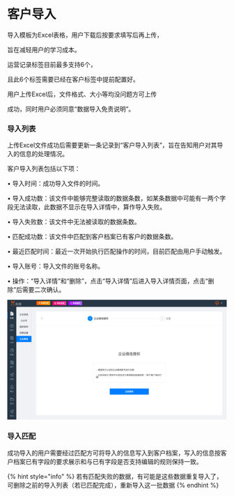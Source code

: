 # 客户导入

导⼊模板为Excel表格，⽤户下载后按要求填写后再上传，

旨在减轻⽤户的学习成本。

运营记录标签⽬前最多⽀持6个，

且此6个标签需要已经在客户标签中提前配置好。

⽤户上传Excel后，⽂件格式、⼤⼩等均没问题⽅可上传

成功，同时⽤户必须同意“数据导⼊免责说明”。

### 导入列表

上传Excel⽂件成功后需要更新⼀条记录到“客户导⼊列表”，旨在告知⽤户对其导⼊的信息的处理情况。

客户导⼊列表包括以下项：

• 导⼊时间：成功导⼊⽂件的时间。

• 导⼊成功数：该⽂件中能够完整读取的数据条数，如某条数据中可能有⼀两个字段⽆法读取，此数据不显示在导⼊详情中，算作导⼊失败。

• 导⼊失败数：该⽂件中⽆法被读取的数据条数。

• 匹配成功数：该⽂件中匹配到客户档案已有客户的数据条数。

• 最近匹配时间：最近⼀次开始执⾏匹配操作的时间，⽬前匹配由⽤户⼿动触发。

• 导⼊账号：导⼊⽂件的账号名称。

• 操作：“导⼊详情”和“删除”，点击“导⼊详情”后进⼊导⼊详情⻚⾯，点击“删除”后需要⼆次确认。

![](../.gitbook/assets/image%20%2841%29.png)

### 导入匹配

成功导⼊的⽤户需要经过匹配⽅可将导⼊的信息写⼊到客户档案，写⼊的信息按客户档案已有字段的要求展示和与已有字段是否⽀持编辑的规则保持⼀致。

{% hint style="info" %}
若有匹配失败的数据，有可能是这些数据重复导入了，可删除之前的导入列表（若已匹配完成），重新导入这一批数据
{% endhint %}





